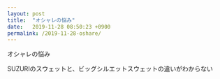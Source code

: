 ```yaml
---
layout: post
title:  "オシャレの悩み"
date:   2019-11-28 08:50:23 +0900
permalink: /2019-11-28-oshare/
---
```

オシャレの悩み

SUZURIのスウェットと、ビッグシルエットスウェットの違いがわからない
